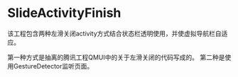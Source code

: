 # SlideActivityFinish

该工程包含两种左滑关闭activity方式结合状态栏透明使用，并使虚拟导航栏自适应。

第一种方式是抽离的腾讯工程QMUI中的关于左滑关闭的代码写成的。
第二种是使用GestureDetector监听页面。
